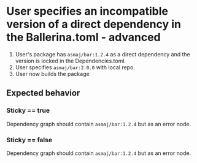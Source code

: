 # User specifies an incompatible version of a direct dependency in the Ballerina.toml - advanced

1. User's package has `asmaj/bar:1.2.4` as a direct dependency and the version is locked in the Dependencies.toml. 
2. User specifies `asmaj/bar:2.0.0` with local repo. 
3. User now builds the package

## Expected behavior

### Sticky == true
Dependency graph should contain `asmaj/bar:1.2.4` but as an error node. 
### Sticky == false
Dependency graph should contain `asmaj/bar:1.2.4` but as an error node. 

